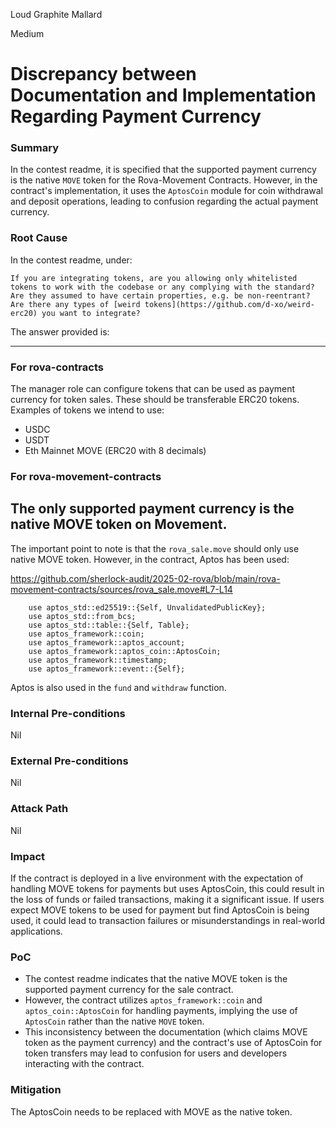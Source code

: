Loud Graphite Mallard

Medium

# Discrepancy between Documentation and Implementation Regarding Payment Currency

### Summary

In the contest readme, it is specified that the supported payment currency is the native `MOVE` token for the Rova-Movement Contracts. However, in the contract's implementation, it uses the `AptosCoin` module for coin withdrawal and deposit operations, leading to confusion regarding the actual payment currency.

### Root Cause

In the contest readme, under: 

`If you are integrating tokens, are you allowing only whitelisted tokens to work with the codebase or any complying with the standard? Are they assumed to have certain properties, e.g. be non-reentrant? Are there any types of [weird tokens](https://github.com/d-xo/weird-erc20) you want to integrate?`


The answer provided is: 

---
### For rova-contracts

The manager role can configure tokens that can be used as payment currency for token sales. These should be transferable ERC20 tokens.  
Examples of tokens we intend to use:  
- USDC  
- USDT  
- Eth Mainnet MOVE (ERC20 with 8 decimals)



### For rova-movement-contracts

The only supported payment currency is the native MOVE token on Movement.
---

The important point to note is that the `rova_sale.move` should only use native MOVE token. However, in the contract, Aptos has been used:  

https://github.com/sherlock-audit/2025-02-rova/blob/main/rova-movement-contracts/sources/rova_sale.move#L7-L14

```Solidity
    use aptos_std::ed25519::{Self, UnvalidatedPublicKey};
    use aptos_std::from_bcs;
    use aptos_std::table::{Self, Table};
    use aptos_framework::coin;
    use aptos_framework::aptos_account;
    use aptos_framework::aptos_coin::AptosCoin;
    use aptos_framework::timestamp;
    use aptos_framework::event::{Self};
```

Aptos is also used in the `fund` and `withdraw` function.

### Internal Pre-conditions

Nil

### External Pre-conditions

Nil

### Attack Path

Nil

### Impact

If the contract is deployed in a live environment with the expectation of handling MOVE tokens for payments but uses AptosCoin, this could result in the loss of funds or failed transactions, making it a significant issue. If users expect MOVE tokens to be used for payment but find AptosCoin is being used, it could lead to transaction failures or misunderstandings in real-world applications.

### PoC

* The contest readme indicates that the native MOVE token is the supported payment currency for the sale contract.
* However, the contract utilizes `aptos_framework::coin` and `aptos_coin::AptosCoin` for handling payments, implying the use of `AptosCoin` rather than the native `MOVE` token.
* This inconsistency between the documentation (which claims MOVE token as the payment currency) and the contract's use of AptosCoin for token transfers may lead to confusion for users and developers interacting with the contract.

### Mitigation

The AptosCoin needs to be replaced with MOVE as the native token.